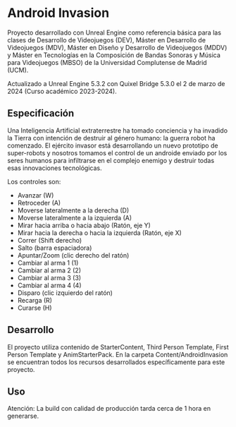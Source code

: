 # Android Invasion

Proyecto desarrollado con Unreal Engine como referencia básica para las clases de Desarrollo de Videojuegos (DEV), Máster en Desarrollo de Videojuegos (MDV), Máster en Diseño y Desarrollo de Videojuegos (MDDV) y Máster en Tecnologías en la Composición de Bandas Sonoras y Música para Videojuegos (MBSO) de la Universidad Complutense de Madrid (UCM).

Actualizado a Unreal Engine 5.3.2 con Quixel Bridge 5.3.0 el 2 de marzo de 2024 (Curso académico 2023-2024).

## Especificación

Una Inteligencia Artificial extraterrestre ha tomado conciencia y ha invadido la Tierra con intención de destruir al género humano: la guerra robot ha comenzado. El ejército invasor está desarrollando un nuevo prototipo de super-robots y nosotros tomamos el control de un androide enviado por los seres humanos para infiltrarse en el complejo enemigo y destruir todas esas innovaciones tecnológicas.

Los controles son:
- Avanzar (W)
- Retroceder (A)
- Moverse lateralmente a la derecha (D)
- Moverse lateralmente a la izquierda (A)
- Mirar hacia arriba o hacia abajo (Ratón, eje Y)
- Mirar hacia la derecha o hacia la izquierda (Ratón, eje X)
- Correr (Shift derecho)
- Salto (barra espaciadora)
- Apuntar/Zoom (clic derecho del ratón)
- Cambiar al arma 1 (1)
- Cambiar al arma 2 (2)
- Cambiar al arma 3 (3)
- Cambiar al arma 4 (4)
- Disparo (clic izquierdo del ratón)
- Recarga (R)
- Curarse (H)

## Desarrollo

El proyecto utiliza contenido de StarterContent, Third Person Template, First Person Template y AnimStarterPack. En la carpeta Content/AndroidInvasion se encuentran todos los recursos desarrollados específicamente para este proyecto.

## Uso
Atención: La build con calidad de producción tarda cerca de 1 hora en generarse.
